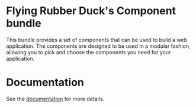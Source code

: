 # Flying Rubber Duck's Component bundle

This bundle provides a set of components that can be used to build a web application. The components are designed to be used in a modular fashion, allowing you to pick and choose the components you need for your application.

# Documentation

See the [documentation](docs/index.md) for more details.